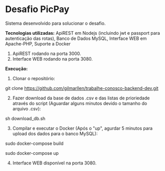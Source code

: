 # Desafio PicPay
Sistema desenvolvido para solucionar o desafio.

**Tecnologias utilizadas:** ApiREST em Nodejs (incluindo jwt e passport para autenticação das rotas), Banco de Dados MySQL, Interface WEB em Apache-PHP, Suporte a Docker

1. ApiREST rodando na porta 3000.
2. Interface WEB rodando na porta 3080.

**Execução:**

1. Clonar o repositório:

git clone https://github.com/gilmarllen/trabalhe-conosco-backend-dev.git

2. Fazer download da base de dados .csv e das listas de prioriedade através do script (Aguardar alguns minutos devido o tamanho do arquivo .csv):

sh download_db.sh

3. Compilar e executar o Docker (Após o "up", agurdar 5 minutos para upload dos dados para o banco MySQL):

sudo docker-compose build

sudo docker-compose up

4. Interface WEB disponível na porta 3080.
